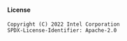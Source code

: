 #### License

``` text
Copyright (C) 2022 Intel Corporation
SPDX-License-Identifier: Apache-2.0
```
